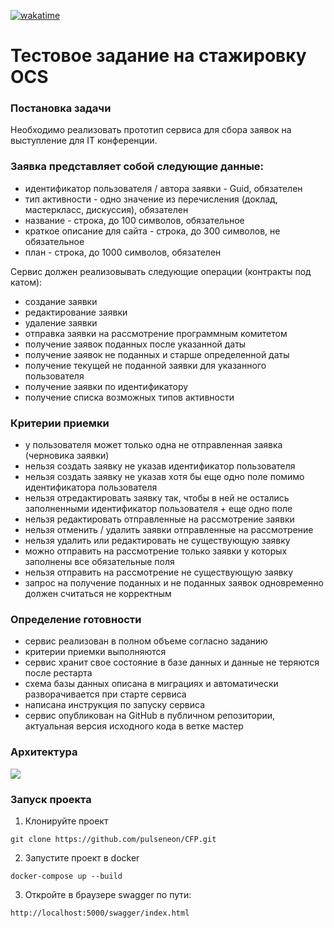 [![wakatime](https://wakatime.com/badge/user/018ba518-681f-4096-b18a-c08885d13001/project/018e804b-e676-4b1b-beab-6a37d39bdba3.svg)](https://wakatime.com/badge/user/018ba518-681f-4096-b18a-c08885d13001/project/018e804b-e676-4b1b-beab-6a37d39bdba3)

# Тестовое задание на стажировку OCS

### Постановка задачи
Необходимо реализовать прототип сервиса для сбора заявок на выступление для IT конференции. 

### Заявка представляет собой следующие данные:

- идентификатор пользователя / автора заявки - Guid, обязателен
- тип активности - одно значение из перечисления (доклад, мастеркласс, дискуссия), обязателен
- название - строка, до 100 символов, обязательное
- краткое описание для сайта - строка, до 300 символов, не обязательное
- план - строка, до 1000 символов, обязателен

Сервис должен реализовывать следующие операции (контракты под катом):

- создание заявки
- редактирование заявки
- удаление заявки
- отправка заявки на рассмотрение программным комитетом
- получение заявок поданных после указанной даты
- получение заявок не поданных и старше определенной даты
- получение текущей не поданной заявки для указанного пользователя
- получение заявки по идентификатору
- получение списка возможных типов активности

### Критерии приемки

- у пользователя может только одна не отправленная заявка (черновика заявки)
- нельзя создать заявку не указав идентификатор пользователя
- нельзя создать заявку не указав хотя бы еще одно поле помимо идентификатора пользователя
- нельзя отредактировать заявку так, чтобы  в ней не остались заполненными идентификатор пользователя + еще одно поле
- нельзя редактировать отправленные на рассмотрение заявки
- нельзя отменить / удалить заявки отправленные на рассмотрение
- нельзя удалить или редактировать не существующую заявку
- можно отправить на рассмотрение только заявки у которых заполнены все обязательные поля
- нельзя отправить на рассмотрение не существующую заявку
- запрос на получение поданных и не поданных заявок одновременно должен считаться не корректным

### Определение готовности

- сервис реализован в полном объеме согласно заданию
- критерии приемки выполняются
- сервис хранит свое состояние в базе данных и данные не теряются после рестарта
- схема базы данных описана в миграциях и автоматически разворачивается при старте сервиса
- написана инструкция по запуску сервиса
- сервис опубликован на GitHub в публичном репозитории, актуальная версия исходного кода в ветке мастер

### Архитектура

![](https://github.com/pulseneon/CFP/assets/87504288/99172760-7dc9-419a-b769-b31496a34b14)

### Запуск проекта
1. Клонируйте проект

```git clone https://github.com/pulseneon/CFP.git```

2. Запустите проект в docker

```docker-compose up --build```

3. Откройте в браузере swagger по пути:

```http://localhost:5000/swagger/index.html```
